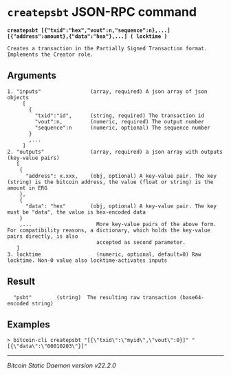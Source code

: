 `createpsbt` JSON-RPC command
=============================

**`createpsbt [{"txid":"hex","vout":n,"sequence":n},...] [{"address":amount},{"data":"hex"},...] ( locktime )`**

```
Creates a transaction in the Partially Signed Transaction format.
Implements the Creator role.
```

Arguments
---------

```
1. "inputs"                (array, required) A json array of json objects
     [
       {
         "txid":"id",      (string, required) The transaction id
         "vout":n,         (numeric, required) The output number
         "sequence":n      (numeric, optional) The sequence number
       }
       ,...
     ]
2. "outputs"               (array, required) a json array with outputs (key-value pairs)
   [
    {
      "address": x.xxx,    (obj, optional) A key-value pair. The key (string) is the bitcoin address, the value (float or string) is the amount in ERG
    },
    {
      "data": "hex"        (obj, optional) A key-value pair. The key must be "data", the value is hex-encoded data
    }
    ,...                     More key-value pairs of the above form. For compatibility reasons, a dictionary, which holds the key-value pairs directly, is also
                             accepted as second parameter.
   ]
3. locktime                  (numeric, optional, default=0) Raw locktime. Non-0 value also locktime-activates inputs
```

Result
------

```
  "psbt"        (string)  The resulting raw transaction (base64-encoded string)
```

Examples
--------

```
> bitcoin-cli createpsbt "[{\"txid\":\"myid\",\"vout\":0}]" "[{\"data\":\"00010203\"}]"
```

***

*Bitcoin Static Daemon version v22.2.0*
